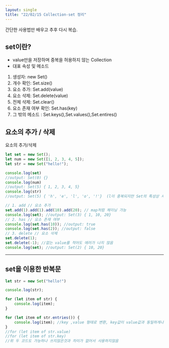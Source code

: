 ```yaml
---
layout: single
title: "22/02/15 Collection-set 정리"
---
```


간단한 사용법만 배우고 추후 다시 복습.

## set이란?
- value만을 저장하며 중복을 허용하지 않는  Collection
- 대표 속성 및 메소드
 1. 생성자: new Set()
 2. 개수 확인: Set.size()
 3. 요소 추가: Set.add(value)
 4. 요소 삭제: Set.delete(value)
 5. 전체 삭제: Set.clear()
 6. 요소 존재 여부 확인: Set.has(key)
 7. 그 밖의 메소드 : Set.keys(),Set.values(),Set.entires()

## 요소의 추가 / 삭제

요소의 추가/삭제
```javascript
let set = new Set();
let num = new Set([1, 2, 3, 4, 5]);
let str = new Set("hello!");

console.log(set)
//output: Set(0) {}
console.log(num)
//output: Set(5) { 1, 2, 3, 4, 5}
console.log(str)
//output: Set(5) { 'h', 'e', 'l', 'o', '!'}  (l이 중복되지만 Set의 특성상 사라짐)

// 1. add // 요소 추가
set.add(1).add(1).add(10).add(20); // map처럼 체이닝 가능
console.log(set); //output: Set(3) { 1, 10, 20}
// 2. has // 요소 존재 여부
console.log(set.has(10)); //output: true
console.log(set.has(2)); //output: false
// 3. delete // 요소 삭제
set.delete(1);
set.delete(-1); //없는 value를 적어도 에러가 나지 않음
console.log(set); //output: Set(2) { 10, 20}
```
***
## set을 이용한 반복문

```javascript
let str = new Set("hello!")

console.log(str);

for (let item of str) {
    console.log(item);
}

for (let item of str.entries()) {
    console.log(item); //key ,value 형태로 변환, key값이 value값과 동일하게나옴
}
//for (let item of str.value) 
//for (let item of str.key)
//위 두 코드도 가능하나 쓰지않은것과 차이가 없어서 사용하지않음
```
